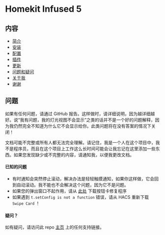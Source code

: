 # Homekit Infused 5

## 内容
- [简介](index.md)
- [安装](installation.md)
- [配置](configuration.md)
- [插件](addons.md)
- [更新](updates.md)
- [问题和疑问](issues.md)
- [关于我](about.md)
- [谢谢](thanks.md)

## 问题
如果有任何问题，请通过 GitHub 报告。这样做时，请详细说明，因为越详细越好。说“我有问题，我的灯光视图不会显示”之类的话并不是一个好的问题解释，因为我仍然完全不知道为什么它不会显示给你。此类问题将在没有答案的情况下关闭！

文档可能不完整或所有人都无法完全理解。请记住，我是一个人在这个项目中，我不是程序员，而且在这个项目上工作这么长时间可能会让我忘记在这里添加一些东西。如果您发现缺少或不完整的内容，请通知我，以便我更改文档。

#### 已知的问题
  - 有时通知会突然停止滚动，解决办法是轻轻触摸通知，如果你这样做，它会回到自动滚动。我不能也不会解决这个问题，因为它不是问题。
  - 如果您的弹出窗口不起作用，请从 [此处](fixes/) 下载按钮卡修复程序
  - 如果遇到 `t.setConfig is not a function` 错误，请从 HACS 重新下载 `Swipe Card` ！

#### 疑问？
如有疑问，请访问此 repo [主页](https://github.com/jimz011/homekit-infused) 上的任何支持链接。
